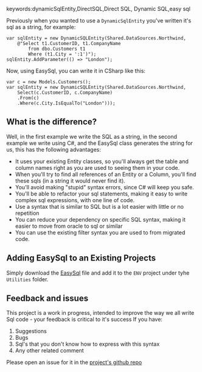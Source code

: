﻿keywords:dynamicSqlEntity,DirectSQL,Direct SQL, Dynamic SQL,easy sql

Previously when you wanted to use a `DynamicSqlEntity` you've written it's sql as a string, for example:
```csdiff
var sqlEntity = new DynamicSQLEntity(Shared.DataSources.Northwind,
    @"Select t1.CustomerID, t1.CompanyName 
        from dbo.Customers t1 
        Where (t1.City = ':1')");
sqlEntity.AddParameter(() => "London");
```

Now, using EasySql, you can write it in CSharp like this:
```csdiff
var c = new Models.Customers();
var sqlEntity = new DynamicSQLEntity(Shared.DataSources.Northwind,
    Select(c.CustomerID, c.CompanyName)
    .From(c)
    .Where(c.City.IsEqualTo("London")));

```

## What is the difference?
Well, in the first example we write the SQL as a string, in the second example we write using C#, and the EasySql class generates the string for us, this has the following advantages:
* It uses your existing Entity classes, so you'll always get the table and column names right as you are used to seeing them in your code.
* When you'll try to find all references of an Entity or a Column, you'll find these sqls (in a string it would never find it).
* You'll avoid making "stupid" syntax errors, since C# will keep you safe.
* You'll be able to refactor your sql statements, making it easy to write complex sql expressions, with one line of code.
* Use a syntax that is similar to SQL but is a lot easier with little or no repetition
* You can reduce your dependency on specific SQL syntax, making it easier to move from oracle to sql or similar
* You can use the existing filter syntax you are used to from migrated code.



## Adding EasySql to an Existing Projects
Simply download the [EasySql](https://raw.githubusercontent.com/FireflyMigration/EasySql/master/ENV/Utilities/EasySql.cs) file and add it to the `ENV` project under tyhe `Utilities` folder.


## Feedback and issues	
This project is a work in progress, intended to improve the way we all write Sql code - your feedback is critical to it's success
If you have:
1. Suggestions
2. Bugs
3. Sql's that you don't know how to express with this syntax
4. Any other related comment

Please open an issue for it in the [project's github repo](https://github.com/fireflymigration/easysql/issues)